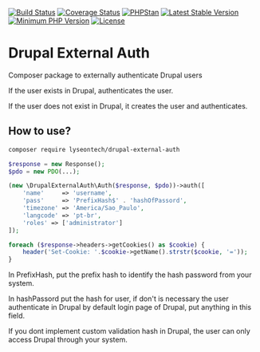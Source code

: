 [![Build Status](https://travis-ci.org/LyseonTech/drupal-external-auth.svg?branch=master)](https://travis-ci.org/LyseonTech/drupal-external-auth)
[![Coverage Status](https://coveralls.io/repos/github/LyseonTech/drupal-external-auth/badge.svg?branch=master)](https://coveralls.io/github/LyseonTech/drupal-external-auth?branch=master)
[![PHPStan](https://img.shields.io/badge/PHPStan-enabled-brightgreen.svg?style=flat)](https://github.com/phpstan/phpstan)
[![Latest Stable Version](https://poser.pugx.org/LyseonTech/drupal-external-auth/v/stable)](https://packagist.org/packages/LyseonTech/drupal-external-auth)
[![Minimum PHP Version](https://img.shields.io/badge/php-%3E%3D%207.2-blue.svg)](https://php.net/)
[![License](https://poser.pugx.org/LyseonTech/drupal-external-auth/license)](https://packagist.org/packages/LyseonTech/drupal-external-auth)

# Drupal External Auth

Composer package to externally authenticate Drupal users

If the user exists in Drupal, authenticates the user.

If the user does not exist in Drupal, it creates the user and authenticates.

## How to use?

```bash
composer require lyseontech/drupal-external-auth
```

```php
$response = new Response();
$pdo = new PDO(...);

(new \DrupalExternalAuth\Auth($response, $pdo))->auth([
    'name'     => 'username',
    'pass'     => 'PrefixHash$' . 'hashOfPassord',
    'timezone' => 'America/Sao_Paulo',
    'langcode' => 'pt-br',
    'roles' => ['administrator']
]);

foreach ($response->headers->getCookies() as $cookie) {
    header('Set-Cookie: '.$cookie->getName().strstr($cookie, '='));
}
```

In PrefixHash, put the prefix hash to identify the hash password from your
system.

In hashPassord put the hash for user, if don't is necessary the user
authenticate in Drupal by default login page of Drupal, put anything in this
field.

If you dont implement custom validation hash in Drupal, the user can only
access Drupal through your system.

